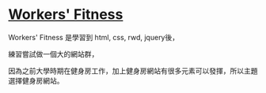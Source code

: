 # [Workers' Fitness](https://sbsy1517.github.io/Workers-Fitness/)

Workers' Fitness 是學習到 html, css, rwd, jquery後，

練習嘗試做一個大的網站群，

因為之前大學時期在健身房工作，加上健身房網站有很多元素可以發揮，所以主題選擇健身房網站。
